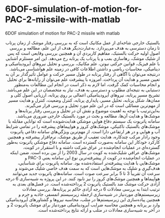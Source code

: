 # 6DOF-simulation-of-motion-for-PAC-2-missile-with-matlab
6DOF simulation of motion for PAC-2 missile with matlab

<div dir='rtl'>
  بالستیک خارجی شاخه‌ای از عمل مکانیک است که به بررسی رفتار موشک از زمان پرتاب تا زمان دسترسی به هدف می‌پردازد. به‌عبارت‌دیگر هدف از این علم، مطالعه و بررسی اصول اولیه حرکت بالستیک، مفاهیم کاربردي آن و همچنین بررسی وقایعی است که پس از شلیک موشک، رهاسازي بمب و یا پرتاب یک پرتابه رخ می‌دهد. این امر مستلزم آشنایی با علم فیزیک، قوانین حرکتی نیوتن، علم مکانیک، بررسی و تحلیل نیروهاي آیرودینامیکی و دینامیکی، محاسبات ریاضی و داشتن اطلاعات کافی در زمینه علم هواشناسی می‌باشد. درنتیجه می‌توان با آگاهی از رفتار پرتابه در طول مسیر حرکت و عوامل تأثیرگذار بر آن به تعیین مسیر و هدایت آن پرداخت. امروزه با پیشرفت علم می‌توان از رایانه‌ها براي تحلیل و انجام محاسبات کمک گرفت، اما لازم به ذکر است در انجام این مطالعات به‌منظور دستیابی به نتیجه‌ای مطلوب و دسترسی به هدف، نیاز به متخصصان در این علم می‌باشد.
	تشریح مسیر پرتابه، نیروهاي آیرودینامیکی اعمالی بر روي پرتابه، ارزیابی اصول کلی و ممان‌ها، شکل پرتابه، تحلیل مسیر، پایداري پرتابه، کنترل وضعیت، کنترل و هدایت مسیر از مهم‌ترین مسائلی است که در این علم مورد تحلیل و بررسی قرار می‌گیرند. به‌این‌ترتیب با توجه به اهمیت موضوع و نقش آن در تحلیل و بررسی رفتار پرتابه‌ها و موشک‌ها و هدایت آن‌ها، مطالعه و بحث در مورد بالستیک خارجی ضروري می‌باشد.
سامانه پاتريوت  يک سيستم دفاع هوايي موشکي هدايت‌شونده است که توانايي مقابله با موشک‌هاي بالستيک تاکتيکي، موشک‌هاي کروز و هواپيماهاي پيشرفته را در تمامي شرايط آب و هوايي و در هر ارتفاعي دارا است. از مهم‌ترين ويژگي‌هاي سامانه دفاعي پاتريوت وجود رادار مرکب چندکاره، هدايت تعقيب از طريق موشک، نرم‌افزار پيشرفته و همچنين کارکرد خودکار اين سامانه به‌صورت گسترده است. سامانه دفاع موشکي پاتريوت به‌طور گسترده‌اي در عملیات انجام‌شده در عراق شرکت داشته و با استقرار در کويت، موشک‌هاي عراقي شلیک‌شده به کويت در سال 2003 را از بين برده است. ضمن اينکه در عملیات انجام‌شده در کويت از پيشرفته‌ترين نوع اين سامانه يعني PAC-3 و موشک‌هايي با هدايت پيشرفته‌تر استفاده‌شده بود. 
سامانه پاتريوت براي شناسايي، هدف‌گيري و شليک به موشک‌هايي است که به سمت هدف خاصي شليک مي‌شوند و سرعت آن تقریباً 3 تا 5 برابر سرعت صوت است. سامانه‌هاي پاتريوت جديد مي‌توانند هواپيماها و همچنين موشک‌هاي کروز را نيز نابود کنند.
در این پروژه به شبیه‌سازی 6 درجه آزادی حرکت موشک ضد بالستیک پاتریوت 2 پرداخته‌شده است. در فصل‌های بعدی به ترتیب ابتدا به بررسی معادلات 6 درجه آزادی حاکم بر پرتابه‌ها، بررسی معادلات زیرسیستم‌های موردنیاز در شبیه‌سازی ازجمله زیرسیستم اتمسفر، جاذبه و جرم و همچنین پیاده‌سازی این زیرسیستم‌ها در متلب، محاسبه نیروها و گشتاورهای آیرودینامیکی وارد بر پرتابه و همچنین محاسبه ضرایب آیرودینامیکی موردنیاز برای موشک پاتریوت 2 و در آخر به شبیه‌سازی معادلات در متلب و ارائه نتایج پرداخته‌شده است.

  </div>
